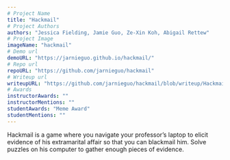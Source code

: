 ```yaml
---
# Project Name
title: "Hackmail"
# Project Authors
authors: "Jessica Fielding, Jamie Guo, Ze-Xin Koh, Abigail Rettew"
# Project Image
imageName: "hackmail"
# Demo url
demoURL: "https://jarnieguo.github.io/hackmail/"
# Repo url
repoURL: "https://github.com/jarnieguo/hackmail"
# Writeup url
writeupURL: "https://github.com/jarnieguo/hackmail/blob/writeup/Hackmail%20Written%20Report.pdf"
# Awards
instructorAwards: ""
instructorMentions: ""
studentAwards: "Meme Award"
studentMentions: ""
---
```

Hackmail is a game where you navigate your professor’s laptop to elicit evidence of his extramarital affair so that you can blackmail him. Solve puzzles on his computer to gather enough pieces of evidence.
